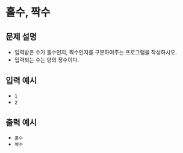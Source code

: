 # 홀수, 짝수
## 문제 설명
- 입력받은 수가 홀수인지, 짝수인지를 구분하여주는 프로그램을 작성하시오.
- 입력되는 수는 양의 정수이다.
## 입력 예시
- `1`
- `2`
## 출력 예시
- `홀수`
- `짝수`